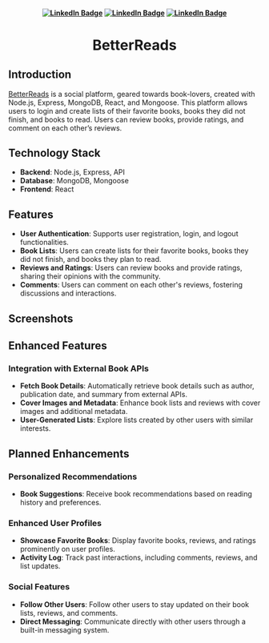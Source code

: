 
<div id="header" align="center">

#### [![LinkedIn Badge](https://img.shields.io/badge/-@CamilaCastaneda-blue?style=flat&logo=Linkedin&logoColor=black)](https://www.linkedin.com/in/camila-d-castaneda/) [![LinkedIn Badge](https://img.shields.io/badge/-@SophiaBanda-blue?style=flat&logo=Linkedin&logoColor=black)](https://www.linkedin.com/in/sophia-banda/) [![LinkedIn Badge](https://img.shields.io/badge/-@JoseGalvez-blue?style=flat&logo=Linkedin&logoColor=black)](https://www.linkedin.com/in/josegalvez-h)

</div>

  <div id="description" align="center">
  
# BetterReads
</div>

## Introduction
[BetterReads]() is a social platform, geared towards book-lovers, created with Node.js, Express, MongoDB, React, and Mongoose. This platform allows users to login and create lists of their favorite books, books they did not finish, and books to read. Users can review books, provide ratings, and comment on each other’s reviews.

## Technology Stack
- **Backend**: Node.js, Express, API
- **Database**: MongoDB, Mongoose
- **Frontend**: React

## Features
- **User Authentication**: Supports user registration, login, and logout functionalities.
- **Book Lists**: Users can create lists for their favorite books, books they did not finish, and books they plan to read.
- **Reviews and Ratings**: Users can review books and provide ratings, sharing their opinions with the community.
- **Comments**: Users can comment on each other's reviews, fostering discussions and interactions.

## Screenshots

<!-- ### Home Page
![Home Page BetterReads](./images/home.png)
### Book List
![Book List BetterReads](./images/book-list.png)
### Review Page
![Review Page BetterReads](./images/review.png)
### Comments
![Comments BetterReads](./images/comments.png) -->

## Enhanced Features
### Integration with External Book APIs

- **Fetch Book Details**: Automatically retrieve book details such as author, publication date, and summary from external APIs.
- **Cover Images and Metadata**: Enhance book lists and reviews with cover images and additional metadata.
- **User-Generated Lists**: Explore lists created by other users with similar interests.

## Planned Enhancements

### Personalized Recommendations

- **Book Suggestions**: Receive book recommendations based on reading history and preferences.

### Enhanced User Profiles

- **Showcase Favorite Books**: Display favorite books, reviews, and ratings prominently on user profiles.
- **Activity Log**: Track past interactions, including comments, reviews, and list updates.

### Social Features

- **Follow Other Users**: Follow other users to stay updated on their book lists, reviews, and comments.
- **Direct Messaging**: Communicate directly with other users through a built-in messaging system.



